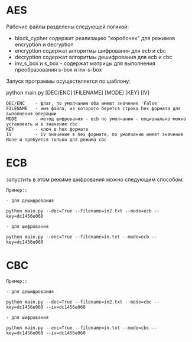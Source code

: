 # AES
 
 Рабочие файлы разделены следующей логикой:
 - block_cypher содержит реализацию "коробочек" для режимов encryption и decryption
 - encryption содержат алгоритмы шифрования для ecb и cbc
 - decryption содержат алгоритмы дешифрования для ecb и cbc
 - inv_s_box и s_box - содержат матрицы для выполнения преобразования s-box и inv-s-box

Запуск программы осуществляется по шаблону:

python main.py [DEC/ENC] [FILENAME] [MODE] [KEY] [IV]
    
    DEC/ENC    - флаг, по умолчанию оба имеют значение 'False'
    FILENAME   - имя файла, из которого берется строка hex формата для выполнения операции
    MODE       - метод шифрования - ecb по умолчанию - опционально можно установить и в значение cbc
    KEY        - ключ в hex формате
    IV         - iv значение в hex формате, по умолчанию имеет значение None и требуется только для режима cbc
 
 # ECB
  
   запустить в этом режиме шифрования можно следующим способом:
    
    Пример::
    
    - для дешифрования
    
    python main.py --dec=True --filename=in2.txt --mode=ecb --key=dc1456e060
    
    - для шифрования
    
    python main.py --enc=True --filename=in.txt --mode=ecb --key=dc1456e060

# CBC
    
    Пример::
    
    - для дешифрования
    
    python main.py --dec=True --filename=in2.txt --mode=cbc --key=dc1456e060 --iv=dc1456e060
    
    - для шифрования
    
    python main.py --enc=True --filename=in.txt --mode=cbc --key=dc1456e060 --iv=dc1456e060
